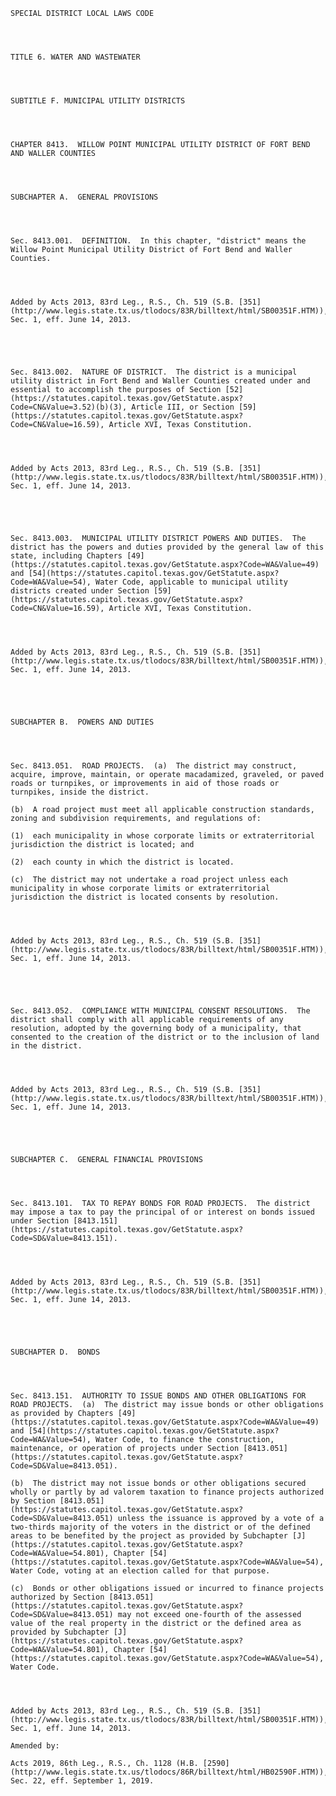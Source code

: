 ﻿
    
    
    	
    					
    
    
    SPECIAL DISTRICT LOCAL LAWS CODE
    
      
    
    
    TITLE 6. WATER AND WASTEWATER
    
      
    
    
    SUBTITLE F. MUNICIPAL UTILITY DISTRICTS
    
      
    
    
    CHAPTER 8413.  WILLOW POINT MUNICIPAL UTILITY DISTRICT OF FORT BEND AND WALLER COUNTIES
    
      
    
    
    SUBCHAPTER A.  GENERAL PROVISIONS
    
      
    
    
    Sec. 8413.001.  DEFINITION.  In this chapter, "district" means the Willow Point Municipal Utility District of Fort Bend and Waller Counties.
    
    
    
    
    Added by Acts 2013, 83rd Leg., R.S., Ch. 519 (S.B. [351](http://www.legis.state.tx.us/tlodocs/83R/billtext/html/SB00351F.HTM)), Sec. 1, eff. June 14, 2013.
    
    
    
    
    
    Sec. 8413.002.  NATURE OF DISTRICT.  The district is a municipal utility district in Fort Bend and Waller Counties created under and essential to accomplish the purposes of Section [52](https://statutes.capitol.texas.gov/GetStatute.aspx?Code=CN&Value=3.52)(b)(3), Article III, or Section [59](https://statutes.capitol.texas.gov/GetStatute.aspx?Code=CN&Value=16.59), Article XVI, Texas Constitution.
    
    
    
    
    Added by Acts 2013, 83rd Leg., R.S., Ch. 519 (S.B. [351](http://www.legis.state.tx.us/tlodocs/83R/billtext/html/SB00351F.HTM)), Sec. 1, eff. June 14, 2013.
    
    
    
    
    
    Sec. 8413.003.  MUNICIPAL UTILITY DISTRICT POWERS AND DUTIES.  The district has the powers and duties provided by the general law of this state, including Chapters [49](https://statutes.capitol.texas.gov/GetStatute.aspx?Code=WA&Value=49) and [54](https://statutes.capitol.texas.gov/GetStatute.aspx?Code=WA&Value=54), Water Code, applicable to municipal utility districts created under Section [59](https://statutes.capitol.texas.gov/GetStatute.aspx?Code=CN&Value=16.59), Article XVI, Texas Constitution.
    
    
    
    
    Added by Acts 2013, 83rd Leg., R.S., Ch. 519 (S.B. [351](http://www.legis.state.tx.us/tlodocs/83R/billtext/html/SB00351F.HTM)), Sec. 1, eff. June 14, 2013.
    
    
    
    
    
    SUBCHAPTER B.  POWERS AND DUTIES
    
      
    
    
    Sec. 8413.051.  ROAD PROJECTS.  (a)  The district may construct, acquire, improve, maintain, or operate macadamized, graveled, or paved roads or turnpikes, or improvements in aid of those roads or turnpikes, inside the district.
    
    (b)  A road project must meet all applicable construction standards, zoning and subdivision requirements, and regulations of:
    
    (1)  each municipality in whose corporate limits or extraterritorial jurisdiction the district is located; and
    
    (2)  each county in which the district is located.
    
    (c)  The district may not undertake a road project unless each municipality in whose corporate limits or extraterritorial jurisdiction the district is located consents by resolution.
    
    
    
    
    Added by Acts 2013, 83rd Leg., R.S., Ch. 519 (S.B. [351](http://www.legis.state.tx.us/tlodocs/83R/billtext/html/SB00351F.HTM)), Sec. 1, eff. June 14, 2013.
    
    
    
    
    
    Sec. 8413.052.  COMPLIANCE WITH MUNICIPAL CONSENT RESOLUTIONS.  The district shall comply with all applicable requirements of any resolution, adopted by the governing body of a municipality, that consented to the creation of the district or to the inclusion of land in the district.
    
    
    
    
    Added by Acts 2013, 83rd Leg., R.S., Ch. 519 (S.B. [351](http://www.legis.state.tx.us/tlodocs/83R/billtext/html/SB00351F.HTM)), Sec. 1, eff. June 14, 2013.
    
    
    
    
    
    SUBCHAPTER C.  GENERAL FINANCIAL PROVISIONS
    
      
    
    
    Sec. 8413.101.  TAX TO REPAY BONDS FOR ROAD PROJECTS.  The district may impose a tax to pay the principal of or interest on bonds issued under Section [8413.151](https://statutes.capitol.texas.gov/GetStatute.aspx?Code=SD&Value=8413.151).
    
    
    
    
    Added by Acts 2013, 83rd Leg., R.S., Ch. 519 (S.B. [351](http://www.legis.state.tx.us/tlodocs/83R/billtext/html/SB00351F.HTM)), Sec. 1, eff. June 14, 2013.
    
    
    
    
    
    SUBCHAPTER D.  BONDS
    
      
    
    
    Sec. 8413.151.  AUTHORITY TO ISSUE BONDS AND OTHER OBLIGATIONS FOR ROAD PROJECTS.  (a)  The district may issue bonds or other obligations as provided by Chapters [49](https://statutes.capitol.texas.gov/GetStatute.aspx?Code=WA&Value=49) and [54](https://statutes.capitol.texas.gov/GetStatute.aspx?Code=WA&Value=54), Water Code, to finance the construction, maintenance, or operation of projects under Section [8413.051](https://statutes.capitol.texas.gov/GetStatute.aspx?Code=SD&Value=8413.051).
    
    (b)  The district may not issue bonds or other obligations secured wholly or partly by ad valorem taxation to finance projects authorized by Section [8413.051](https://statutes.capitol.texas.gov/GetStatute.aspx?Code=SD&Value=8413.051) unless the issuance is approved by a vote of a two-thirds majority of the voters in the district or of the defined areas to be benefited by the project as provided by Subchapter [J](https://statutes.capitol.texas.gov/GetStatute.aspx?Code=WA&Value=54.801), Chapter [54](https://statutes.capitol.texas.gov/GetStatute.aspx?Code=WA&Value=54), Water Code, voting at an election called for that purpose. 
    
    (c)  Bonds or other obligations issued or incurred to finance projects authorized by Section [8413.051](https://statutes.capitol.texas.gov/GetStatute.aspx?Code=SD&Value=8413.051) may not exceed one-fourth of the assessed value of the real property in the district or the defined area as provided by Subchapter [J](https://statutes.capitol.texas.gov/GetStatute.aspx?Code=WA&Value=54.801), Chapter [54](https://statutes.capitol.texas.gov/GetStatute.aspx?Code=WA&Value=54), Water Code.
    
    
    
    
    Added by Acts 2013, 83rd Leg., R.S., Ch. 519 (S.B. [351](http://www.legis.state.tx.us/tlodocs/83R/billtext/html/SB00351F.HTM)), Sec. 1, eff. June 14, 2013.
    
    Amended by: 
    
    Acts 2019, 86th Leg., R.S., Ch. 1128 (H.B. [2590](http://www.legis.state.tx.us/tlodocs/86R/billtext/html/HB02590F.HTM)), Sec. 22, eff. September 1, 2019.
    
    
    
    
    				
